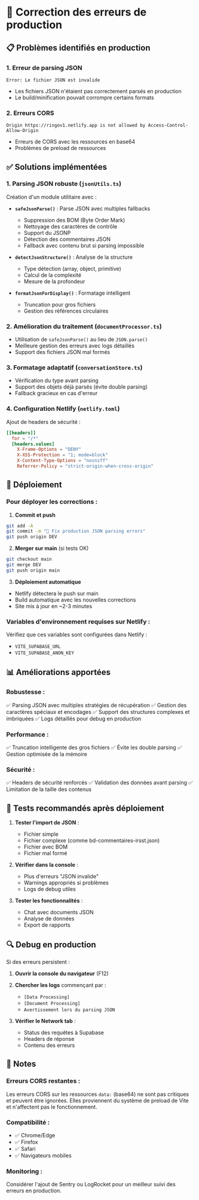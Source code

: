 # 🐛 Correction des erreurs de production

## 📋 Problèmes identifiés en production

### 1. **Erreur de parsing JSON**
```
Error: Le fichier JSON est invalide
```
- Les fichiers JSON n'étaient pas correctement parsés en production
- Le build/minification pouvait corrompre certains formats

### 2. **Erreurs CORS**
```
Origin https://ringov1.netlify.app is not allowed by Access-Control-Allow-Origin
```
- Erreurs de CORS avec les ressources en base64
- Problèmes de preload de ressources

## ✅ Solutions implémentées

### 1. **Parsing JSON robuste** (`jsonUtils.ts`)

Création d'un module utilitaire avec :
- **`safeJsonParse()`** : Parse JSON avec multiples fallbacks
  - Suppression des BOM (Byte Order Mark)
  - Nettoyage des caractères de contrôle
  - Support du JSONP
  - Détection des commentaires JSON
  - Fallback avec contenu brut si parsing impossible

- **`detectJsonStructure()`** : Analyse de la structure
  - Type détection (array, object, primitive)
  - Calcul de la complexité
  - Mesure de la profondeur

- **`formatJsonForDisplay()`** : Formatage intelligent
  - Truncation pour gros fichiers
  - Gestion des références circulaires

### 2. **Amélioration du traitement** (`documentProcessor.ts`)

- Utilisation de `safeJsonParse()` au lieu de `JSON.parse()`
- Meilleure gestion des erreurs avec logs détaillés
- Support des fichiers JSON mal formés

### 3. **Formatage adaptatif** (`conversationStore.ts`)

- Vérification du type avant parsing
- Support des objets déjà parsés (évite double parsing)
- Fallback gracieux en cas d'erreur

### 4. **Configuration Netlify** (`netlify.toml`)

Ajout de headers de sécurité :
```toml
[[headers]]
  for = "/*"
  [headers.values]
    X-Frame-Options = "DENY"
    X-XSS-Protection = "1; mode=block"
    X-Content-Type-Options = "nosniff"
    Referrer-Policy = "strict-origin-when-cross-origin"
```

## 🚀 Déploiement

### Pour déployer les corrections :

1. **Commit et push**
```bash
git add -A
git commit -m "🐛 Fix production JSON parsing errors"
git push origin DEV
```

2. **Merger sur main** (si tests OK)
```bash
git checkout main
git merge DEV
git push origin main
```

3. **Déploiement automatique**
- Netlify détectera le push sur main
- Build automatique avec les nouvelles corrections
- Site mis à jour en ~2-3 minutes

### Variables d'environnement requises sur Netlify :

Vérifiez que ces variables sont configurées dans Netlify :
- `VITE_SUPABASE_URL`
- `VITE_SUPABASE_ANON_KEY`

## 📊 Améliorations apportées

### Robustesse :
✅ Parsing JSON avec multiples stratégies de récupération
✅ Gestion des caractères spéciaux et encodages
✅ Support des structures complexes et imbriquées
✅ Logs détaillés pour debug en production

### Performance :
✅ Truncation intelligente des gros fichiers
✅ Évite les double parsing
✅ Gestion optimisée de la mémoire

### Sécurité :
✅ Headers de sécurité renforcés
✅ Validation des données avant parsing
✅ Limitation de la taille des contenus

## 🧪 Tests recommandés après déploiement

1. **Tester l'import de JSON** :
   - Fichier simple
   - Fichier complexe (comme bd-commentaires-irsst.json)
   - Fichier avec BOM
   - Fichier mal formé

2. **Vérifier dans la console** :
   - Plus d'erreurs "JSON invalide"
   - Warnings appropriés si problèmes
   - Logs de debug utiles

3. **Tester les fonctionnalités** :
   - Chat avec documents JSON
   - Analyse de données
   - Export de rapports

## 🔍 Debug en production

Si des erreurs persistent :

1. **Ouvrir la console du navigateur** (F12)
2. **Chercher les logs** commençant par :
   - `[Data Processing]`
   - `[Document Processing]`
   - `Avertissement lors du parsing JSON`

3. **Vérifier le Network tab** :
   - Status des requêtes à Supabase
   - Headers de réponse
   - Contenu des erreurs

## 📝 Notes

### Erreurs CORS restantes :
Les erreurs CORS sur les ressources `data:` (base64) ne sont pas critiques et peuvent être ignorées. Elles proviennent du système de preload de Vite et n'affectent pas le fonctionnement.

### Compatibilité :
- ✅ Chrome/Edge
- ✅ Firefox
- ✅ Safari
- ✅ Navigateurs mobiles

### Monitoring :
Considérer l'ajout de Sentry ou LogRocket pour un meilleur suivi des erreurs en production.
